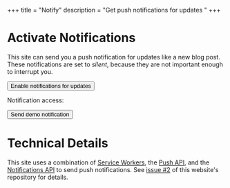 +++
title = "Notify"
description = "Get push notifications for updates "
+++


# Activate Notifications

This site can send you a push notification for updates like a new blog post. These notifications are set to *silent*, because they are not important enough to interrupt you.


<button onclick="enableNotifications()">Enable notifications for updates</button>
<p>Notification access: <span id="status"></span></p>
<button onclick="sendDemoNotification()">Send demo notification</button><br>


# Technical Details

This site uses a combination of [Service Workers](https://developer.mozilla.org/en-US/docs/Web/API/Service_Worker_API), the [Push API](https://developer.mozilla.org/en-US/docs/Web/API/Push_API), and the [Notifications API](https://developer.mozilla.org/en-US/docs/Web/API/Notifications_API) to send push notifications.
See [issue #2](https://github.com/linuskmr/linu.sk/issues/2) of this website's repository for details.

<script src="/notify/subscribe.js"></script>